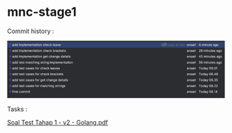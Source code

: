 # mnc-stage1

Commit history :

![img.png](img.png)


Tasks :

[Soal Test Tahap 1 - v2 - Golang.pdf](Soal%20Test%20Tahap%201%20-%20v2%20-%20Golang.pdf)